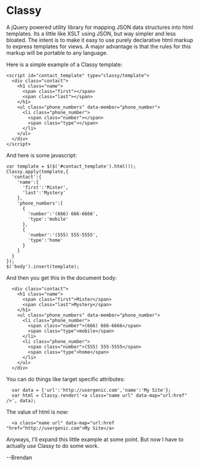 # Classy

A jQuery powered utility library for mapping JSON data structures into
html templates.  Its a little like XSLT using JSON, but way simpler and
less bloated.  The intent is to make it easy to use purely declarative
html markup to express templates for views.  A major advantage is that
the rules for this markup will be portable to any language.

Here is a simple example of a Classy template:

    <script id="contact_template" type="classy/template">
      <div class="contact">
        <h1 class="name">
          <span class="first"></span>
          <span class="last"></span>
        </h1>
        <ul class="phone_numbers" data-member="phone_number">
          <li class="phone_number">
            <span class="number"></span>
            <span class="type"></span>
          </li>
        </ul>
      </div>
    </script>

And here is some javascript:

    var template = $($('#contact_template').html());
    Classy.apply(template,{
      'contact':{
        'name':{
          'first':'Mister',
          'last':'Mystery'
        },
        'phone_numbers':[
          {
            'number':'(666) 666-6666',
            'type':'mobile'
          },
          {
            'number':'(555) 555-5555',
            'type':'home'
          }
        ]
      }
    });
    $('body').insert(template);

And then you get this in the document body:

      <div class="contact">
        <h1 class="name">
          <span class="first">Mister</span>
          <span class="last">Mystery</span>
        </h1>
        <ul class="phone_numbers" data-member="phone_number">
          <li class="phone_number">
            <span class="number">(666) 666-6666</span>
            <span class="type">mobile</span>
          </li>
          <li class="phone_number">
            <span class="number">(555) 555-5555</span>
            <span class="type">home</span>
          </li>
        </ul>
      </div>

You can do things like target specific attributes:
      
      var data = {'url':'http://usergenic.com','name':'My Site'};
      var html = Classy.render('<a class="name url" data-map="url:href" />', data);

The value of html is now:

      <a class="name url" data-map="url:href "href="http://usergenic.com">My Site</a>

Anyways, I'll expand this little example at some point.  But now I have to
actually *use* Classy to do some work.

--Brendan

